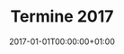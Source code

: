 ---
title: Termine 2017
publishdate: 2016-01-01T00:00:00+01:00
date: 2017-01-01T00:00:00+01:00
outputs:
- html
- calendar
---